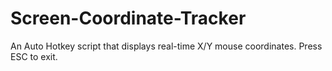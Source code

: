 # Screen-Coordinate-Tracker
An Auto Hotkey script that displays real-time X/Y mouse coordinates. Press ESC to exit.
